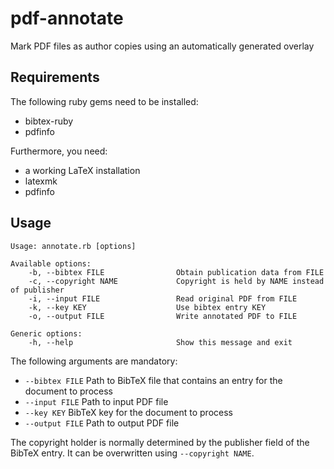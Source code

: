 # pdf-annotate
Mark PDF files as author copies using an automatically generated overlay

## Requirements

The following ruby gems need to be installed:
* bibtex-ruby
* pdfinfo

Furthermore, you need:
* a working LaTeX installation
* latexmk
* pdfinfo

## Usage

```
Usage: annotate.rb [options]

Available options:
    -b, --bibtex FILE                Obtain publication data from FILE
    -c, --copyright NAME             Copyright is held by NAME instead of publisher
    -i, --input FILE                 Read original PDF from FILE
    -k, --key KEY                    Use bibtex entry KEY
    -o, --output FILE                Write annotated PDF to FILE

Generic options:
    -h, --help                       Show this message and exit

```

The following arguments are mandatory:
* `--bibtex FILE`
Path to BibTeX file that contains an entry for the document to process
* `--input FILE`
Path to input PDF file
* `--key KEY`
BibTeX key for the document to process
* `--output FILE`
Path to output PDF file

The copyright holder is normally determined by the publisher field of the BibTeX entry. It can be overwritten using
`--copyright NAME`.
